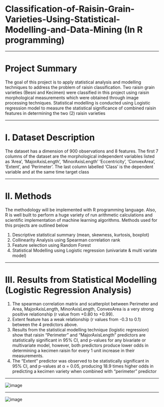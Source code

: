 # Classification-of-Raisin-Grain-Varieties-Using-Statistical-Modelling-and-Data-Mining (In R programming)
*************************
# Project Summary
The goal of this project is to apply statistical analysis and modelling techniques to address the problem of raisin classification. 
Two raisin grain varieties (Besni and Kecimen) were classified in this project using raisin morphological measurements which were obtained through 
image processing techniques. Statistical modelling is conducted using Logistic regression model to measure the statistical significance of combined raisin features in determining the two (2) raisin varieties

**************
# I. Dataset Description
The dataset has a dimension of 900 observations and 8 features. The first 7 columns of the dataset are the morphological independent variables listed as ‘Area’, ‘MajorAxisLength’, ‘MinorAxisLength’ ‘Eccentricity’, ‘ConvexArea’, ‘Extent’, and ‘Perimeter’. The last column labelled ‘Class’ is the dependent variable and at the same time target class

****************************

# II. Methods
The methodology will be implemented with R programming language. Also, R is well built to perform a huge variety of run arithmetic calculations and scientific implementation of machine learning algorithms. Methods used for this projects are outlined below
1.  Descriptive statistical summary (mean, skewness, kurtosis, boxplot)
2.  Collinearity Analysis using Spearman correlation rank
3.  Feature selection using Random Forest
4.  Statistical Modelling using Logistic regression (univariate & multi variate model)

***********************

# III. Results from Statistical Modelling (Logistic Regression Analysis) 
1.  The spearman correlation matrix and scatterplot between Perimeter and Area, MajorAxisLength, MinorAxisLength, ConvexArea is a very strong positive relationship (r value from +0.80 to +0.99).
2.  Extent feature has a weak relationship (r values from -0.3 to 0.1) between the 4 predictors above.
3.  Results from the statistical modelling technique (logistic regression) show that raisin “Perimeter” and “MajorAxisLength” predictors are statistically significant in 95% CI, and p-values for any bivariate or multivariate model, however, both predictors produce lower odds in determining a kecimen raisin for every 1 unit increase in their measurements. 
4.  The “Extent” predictor was observed to be statistically significant in 95% CI, and p-values at α = 0.05, producing 18.9 times higher odds in predicting a kecimen variety when combined with “perimeter” predictor
*************
![image](https://github.com/oawonuga92/Classification-of-Raisin-Grain-Varieties-Using-Statistical-Modelling-and-Data-Mining/assets/61459286/1d3634aa-981c-4b9d-9245-0dc51634265a)

***
![image](https://github.com/oawonuga92/Classification-of-Raisin-Grain-Varieties-Using-Statistical-Modelling-and-Data-Mining/assets/61459286/74a1fc8e-7376-43cd-b82e-ac951355ded7)





